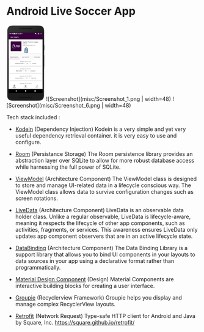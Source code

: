 # Android Live Soccer App

<img src="misc/Screenshot_1.png" width="100">
![Screenshot](misc/Screenshot_1.png | width=48)
![Screenshot](misc/Screenshot_6.png | width=48)

Tech stack included :
- [Kodein](https://github.com/Kodein-Framework/Kodein-DI) (Dependency Injection)
    Kodein is a very simple and yet very useful dependency retrieval container. it is very easy to use and configure.

- [Room](https://developer.android.com/topic/libraries/architecture/room) (Persistance Storage)
    The Room persistence library provides an abstraction layer over SQLite to allow for more robust database access while harnessing the full power of SQLite.

- [ViewModel](https://developer.android.com/topic/libraries/architecture/viewmodel) (Architecture Component)
    The ViewModel class is designed to store and manage UI-related data in a lifecycle conscious way. The ViewModel class allows data to survive configuration changes such as screen rotations.

- [LiveData](https://developer.android.com/topic/libraries/architecture/livedata) (Architecture Component)
    LiveData is an observable data holder class. Unlike a regular observable, LiveData is lifecycle-aware, meaning it respects the lifecycle of other app components, such as activities, fragments, or services. This awareness ensures LiveData only updates app component observers that are in an active lifecycle state.

- [DataBinding](https://developer.android.com/topic/libraries/data-binding/) (Architecture Component)
    The Data Binding Library is a support library that allows you to bind UI components in your layouts to data sources in your app using a declarative format rather than programmatically.

- [Material Design Component](https://material.io/components/) (Design)
    Material Components are interactive building blocks for creating a user interface.

- [Groupie](https://github.com/lisawray/groupie) (Recyclerview Framework)
    Groupie helps you display and manage complex RecyclerView layouts.

- [Retrofit](https://github.com/square/retrofit) (Network Request)
    Type-safe HTTP client for Android and Java by Square, Inc. https://square.github.io/retrofit/



